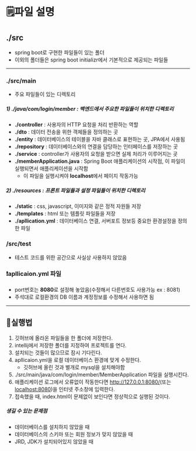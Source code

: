 # 🗒️파일 설명
## ./src
- spring boot로 구현한 파일들이 있는 폴더
- 이외의 폴더들은 spring boot initializr에서 기본적으로 제공되는 파일들
----
### ./src/main
- 주요 파일들이 있는 디렉토리
##### 1) ./java/com/login/member : 백엔드에서 주요한 파일들이 위치한 디렉토리
- **./controller** : 사용자의 HTTP 요청을 처리 반환하는 역할
- **./dto** : 데이터 전송을 위한 객체들을 정의하는 곳
- **./entity** : 데이터베이스의 테이블을 자바 클래스로 표현하는 곳, JPA에서 사용됨
- **./repository** : 데이터베이스와의 연결을 담당하는 인터페이스를 저장하는 곳
- **./service** : controller가 사용자의 요청을 받으면 실제 처리가 이루어지는 곳
- **./memberApplication.java** : Spring Boot 애플리케이션의 시작점, 이 파일이 실행되면서 애플리케이션을 시작함
  - 이 파일을 실행시켜야 **localhost**에서 페이지 작동가능
##### 2) ./resources : 프론트 파일들과 설정 파일들이 위치한 디렉토리
- **./static** : css, javascript, 이미지와 같은 정적 자원들 저장
- **./templates** : html 또는 템플릿 파일들을 저장
- **./apllication.yml** : 데이터베이스 연결, 서버포트 정보등 중요한 환경설정을 정의한 파일

### /src/test
- 테스트 코드를 위한 공간으로 사실상 사용하지 않았음

### ❗apllicaion.yml 파일
- port번호는 **8080**로 설정해 놓았음(수정해서 다른번호도 사용가능 ex : 8081)
- 주석대로 로컬환경의 DB 이름과 계정정보를 수정해서 사용하면 됨
----
## 📌실행법
1. 깃허브에 올라온 파일들을 한 폴더에 저장한다.
2. intellij에서 저장한 폴더를 지정하여 프로젝트를 연다.
3. 설치되는 것들이 많으므로 잠시 기다린다.
4. apllicaion.yml을 로컬 데이터베이스 환경에 맞게 수정한다.
   - 깃허브에 올린 것과 별개로 mysql을 설치해야함
5. ./src/main/java/com/login/member/MemberApplication 파일을 실행시킨다.
6. 애플리케이션 로그에서 오류없이 작동한다면 <http://127.0.0.1:8080/>(또는 <localhost:8080>)을 인터넷 주소창에 입력한다.
7. 접속했을 때, index.html이 문제없이 보인다면 정상적으로 실행된 것이다.


##### 생길 수 있는 문제점
- 데이터베이스를 설치하지 않았을 때
- 데이터베이스의 스키마 또는 회원 정보가 맞지 않았을 때
- JRD, JDK가 설치되어있지 않았을 때
